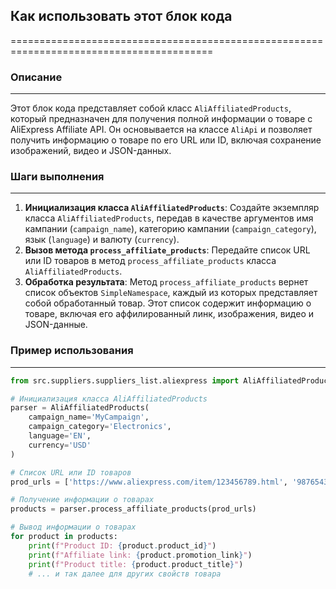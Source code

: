 ## Как использовать этот блок кода
=========================================================================================

### Описание
-------------------------
Этот блок кода представляет собой класс `AliAffiliatedProducts`, который предназначен для получения полной информации о товаре с AliExpress Affiliate API. Он основывается на классе `AliApi` и позволяет получить информацию о товаре по его URL или ID, включая сохранение изображений, видео и JSON-данных.

### Шаги выполнения
-------------------------
1. **Инициализация класса `AliAffiliatedProducts`**: Создайте экземпляр класса `AliAffiliatedProducts`, передав в качестве аргументов имя кампании (`campaign_name`), категорию кампании (`campaign_category`), язык (`language`) и валюту (`currency`).
2. **Вызов метода `process_affiliate_products`**: Передайте список URL или ID товаров в метод `process_affiliate_products` класса `AliAffiliatedProducts`.
3. **Обработка результата**: Метод `process_affiliate_products` вернет список объектов `SimpleNamespace`, каждый из которых представляет собой обработанный товар. Этот список содержит информацию о товаре, включая его аффилированный линк, изображения, видео и JSON-данные.

### Пример использования
-------------------------

```python
from src.suppliers.suppliers_list.aliexpress import AliAffiliatedProducts

# Инициализация класса AliAffiliatedProducts
parser = AliAffiliatedProducts(
    campaign_name='MyCampaign',
    campaign_category='Electronics',
    language='EN',
    currency='USD'
)

# Список URL или ID товаров
prod_urls = ['https://www.aliexpress.com/item/123456789.html', '987654321']

# Получение информации о товарах
products = parser.process_affiliate_products(prod_urls)

# Вывод информации о товарах
for product in products:
    print(f"Product ID: {product.product_id}")
    print(f"Affiliate link: {product.promotion_link}")
    print(f"Product title: {product.product_title}")
    # ... и так далее для других свойств товара
```
